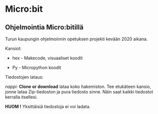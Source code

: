 # Micro:bit

## Ohjelmointia Micro:bitillä

Turun kaupungin ohjelmoinnin opetuksen projekti kevään 2020 aikana. 

Kansiot:

  * hex - Makecode, visuaaliset koodit 
  
  * Py - Micropython koodit
 
 Tiedostojen lataus:
 
 *nappi*: **Clone or download** lataa koko hakemiston. Tee etukäteen kansio, jonne lataa Zip-tiedoston ja pura tiedosto sinne. Näin saat kaikki tiedostot kerralla itsellesi. 
 
 **HUOM !** Yksittäisiä tiedostoja ei voi ladata.

